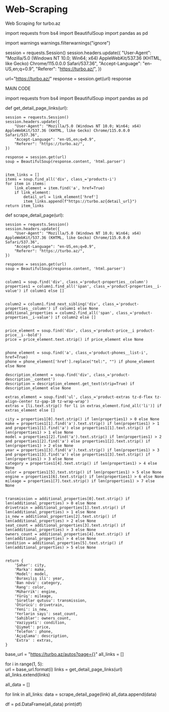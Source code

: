 # Web-Scraping
Web Scraping for turbo.az


import requests
from bs4 import BeautifulSoup
import pandas as pd

import warnings
warnings.filterwarnings("ignore")

session = requests.Session()
session.headers.update({
    "User-Agent": "Mozilla/5.0 (Windows NT 10.0; Win64; x64) AppleWebKit/537.36 (KHTML, like Gecko) Chrome/115.0.0.0 Safari/537.36",
    "Accept-Language": "en-US,en;q=0.9",
    "Referer": "https://turbo.az/",
})

url="https://turbo.az/"
response = session.get(url) 
response

MAIN CODE

import requests
from bs4 import BeautifulSoup
import pandas as pd

def get_detail_page_links(url):
    
    session = requests.Session()
    session.headers.update({
        "User-Agent": "Mozilla/5.0 (Windows NT 10.0; Win64; x64) AppleWebKit/537.36 (KHTML, like Gecko) Chrome/115.0.0.0 Safari/537.36",
        "Accept-Language": "en-US,en;q=0.9",
        "Referer": "https://turbo.az/",
    })
    
    response = session.get(url)
    soup = BeautifulSoup(response.content, 'html.parser')

   
    item_links = []
    items = soup.find_all('div', class_='products-i') 
    for item in items:
        link_element = item.find('a', href=True) 
        if link_element:
            detail_url = link_element['href']
            item_links.append(f"https://turbo.az{detail_url}") 
    return item_links

def scrape_detail_page(url):
   
    session = requests.Session()
    session.headers.update({
        "User-Agent": "Mozilla/5.0 (Windows NT 10.0; Win64; x64) AppleWebKit/537.36 (KHTML, like Gecko) Chrome/115.0.0.0 Safari/537.36",
        "Accept-Language": "en-US,en;q=0.9",
        "Referer": "https://turbo.az/",
    })
    
    response = session.get(url)
    soup = BeautifulSoup(response.content, 'html.parser')

  
    column1 = soup.find('div', class_='product-properties__column')
    properties1 = column1.find_all('span', class_='product-properties__i-value') if column1 else []

  
    column2 = column1.find_next_sibling('div', class_='product-properties__column') if column1 else None
    additional_properties = column2.find_all('span', class_='product-properties__i-value') if column2 else []

  
    price_element = soup.find('div', class_='product-price__i product-price__i--bold')
    price = price_element.text.strip() if price_element else None

  
    phone_element = soup.find('a', class_='product-phones__list-i', href=True)
    phone = phone_element['href'].replace("tel:", "") if phone_element else None
    
    description_element = soup.find('div', class_='product-description__content')
    description = description_element.get_text(strip=True) if description_element else None

    extras_element = soup.find('ul', class_='product-extras tz-d-flex tz-align-center tz-gap-10 tz-wrap-wrap')
    extras = [li.text.strip() for li in extras_element.find_all('li')] if extras_element else []
   
    city = properties1[0].text.strip() if len(properties1) > 0 else None
    make = properties1[1].find('a').text.strip() if len(properties1) > 1 and properties1[1].find('a') else properties1[1].text.strip() if len(properties1) > 1 else None
    model = properties1[2].find('a').text.strip() if len(properties1) > 2 and properties1[2].find('a') else properties1[2].text.strip() if len(properties1) > 2 else None
    year = properties1[3].find('a').text.strip() if len(properties1) > 3 and properties1[3].find('a') else properties1[3].text.strip() if len(properties1) > 3 else None
    category = properties1[4].text.strip() if len(properties1) > 4 else None
    color = properties1[5].text.strip() if len(properties1) > 5 else None
    engine = properties1[6].text.strip() if len(properties1) > 6 else None
    mileage = properties1[7].text.strip() if len(properties1) > 7 else None

  
    transmission = additional_properties[0].text.strip() if len(additional_properties) > 0 else None
    drivetrain = additional_properties[1].text.strip() if len(additional_properties) > 1 else None
    is_new = additional_properties[2].text.strip() if len(additional_properties) > 2 else None
    seat_count = additional_properties[3].text.strip() if len(additional_properties) > 3 else None
    owners_count = additional_properties[4].text.strip() if len(additional_properties) > 4 else None
    condition = additional_properties[5].text.strip() if len(additional_properties) > 5 else None

   
    return {
        'Şəhər': city,
        'Marka': make,
        'Model': model,
        'Buraxılış ili': year,
        'Ban növü': category,
        'Rəng': color,
        'Mühərrik': engine,
        'Yürüş': mileage,
        'Sürətlər qutusu': transmission,
        'Ötürücü': drivetrain,
        'Yeni': is_new,
        'Yerlərin sayı': seat_count,
        'Sahiblər': owners_count,
        'Vəziyyəti': condition,
        'Qiymət': price,
        'Telefon': phone,  
        'Açıqlama': description, 
        'Extra' : extras,
    }

base_url = "https://turbo.az/autos?page={}"
all_links = []

for i in range(1, 5):  
    url = base_url.format(i)
    links = get_detail_page_links(url)
    all_links.extend(links)

all_data = []

for link in all_links:
    data = scrape_detail_page(link)
    all_data.append(data)


df = pd.DataFrame(all_data)
print(df)
